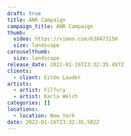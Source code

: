 ```yaml
---
draft: true
title: ANR Campaign
campaign_title: ANR Campaign
thumb:
  video: https://vimeo.com/630473150
  size: landscape
carouselthumb:
  size: landscape
release_date: 2022-01-16T23:32:35.497Z
clients:
  - client: Estée Lauder
artists:
  - artist: Filfury
  - artist: Karla Welch
categories: []
locations:
  - location: New York
date: 2022-01-16T23:32:35.502Z
---
```

